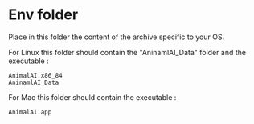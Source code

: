 # Env folder

Place in this folder the content of the archive specific to your OS.

For Linux this folder should contain the "AninamlAI_Data"  folder and the executable :
```
AnimalAI.x86_84
AninamlAI_Data 
```

For Mac this folder should contain the executable :
```
AnimalAI.app
```
